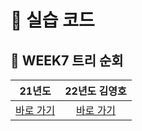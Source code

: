# 🌱 실습 코드

## 📌 WEEK7 트리 순회

| 21년도 | 22년도 김영호 | 
| :--: | :--: | 
| [바로 가기](https://github.com/Landvibe-DataStructure-2023Study/LimJumin/tree/main/22%20%EA%B9%80%EC%98%81%ED%98%B8%20%EC%8B%A4%EC%8A%B5%20%EC%BD%94%EB%93%9C/%ED%8A%B8%EB%A6%AC%20%EC%88%9C%ED%9A%8C) | [바로 가기](https://github.com/Landvibe-DataStructure-2023Study/LimJumin/tree/main/22%20%EA%B9%80%EC%98%81%ED%98%B8%20%EC%8B%A4%EC%8A%B5%20%EC%BD%94%EB%93%9C/%ED%8A%B8%EB%A6%AC%20%EC%88%9C%ED%9A%8C)|

